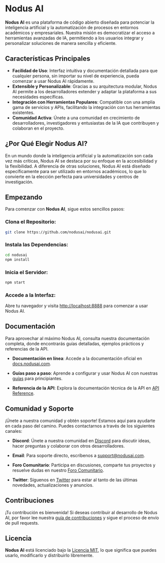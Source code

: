 # **Nodus AI**

**Nodus AI** es una plataforma de código abierto diseñada para potenciar la inteligencia artificial y la automatización de procesos en entornos académicos y empresariales. Nuestra misión es democratizar el acceso a herramientas avanzadas de IA, permitiendo a los usuarios integrar y personalizar soluciones de manera sencilla y eficiente.

## Características Principales

- **Facilidad de Uso**: Interfaz intuitiva y documentación detallada para que cualquier persona, sin importar su nivel de experiencia, pueda comenzar a usar Nodus AI rápidamente.
- **Extensible y Personalizable**: Gracias a su arquitectura modular, Nodus AI permite a los desarrolladores extender y adaptar la plataforma a sus necesidades específicas.
- **Integración con Herramientas Populares**: Compatible con una amplia gama de servicios y APIs, facilitando la integración con tus herramientas existentes.
- **Comunidad Activa**: Únete a una comunidad en crecimiento de desarrolladores, investigadores y entusiastas de la IA que contribuyen y colaboran en el proyecto.

## ¿Por Qué Elegir **Nodus AI**?

En un mundo donde la inteligencia artificial y la automatización son cada vez más críticas, Nodus AI se destaca por su enfoque en la accesibilidad y la flexibilidad. A diferencia de otras soluciones, Nodus AI está diseñado específicamente para ser utilizado en entornos académicos, lo que lo convierte en la elección perfecta para universidades y centros de investigación.

## Empezando

Para comenzar con **Nodus AI**, sigue estos sencillos pasos:

### Clona el Repositorio:

```bash
git clone https://github.com/nodusai/nodusai.git
```

### Instala las Dependencias:

```bash
cd nodusai
npm install
```

### Inicia el Servidor:

```bash
npm start
```

### Accede a la Interfaz:

Abre tu navegador y visita [http://localhost:8888](http://localhost:8888) para comenzar a usar Nodus AI.

## Documentación

Para aprovechar al máximo Nodus AI, consulta nuestra documentación completa, donde encontrarás guías detalladas, ejemplos prácticos y referencias de la API.

- **Documentación en línea**: Accede a la documentación oficial en [docs.nodusai.com](http://docs.nodusai.com).

- **Guías paso a paso**: Aprende a configurar y usar Nodus AI con nuestras [guías](https://docs.nodusai.com/guides/guetting-starting) para principiantes.

- **Referencia de la API**: Explora la documentación técnica de la API en [API Reference](http://docs.nodusai.com/api/reference).


## Comunidad y Soporte 

¡Únete a nuestra comunidad y obtén soporte! Estamos aquí para ayudarte en cada paso del camino. Puedes contactarnos a través de los siguientes canales:

- **Discord**: Únete a nuestra comunidad en [Discord](https://discord.com/channels/) para discutir ideas, hacer preguntas y colaborar con otros desarrolladores.
- **Email**: Para soporte directo, escríbenos a [support@nodusai.com](mailto:support@nodusai.com).
- **Foro Comunitario**: Participa en discusiones, comparte tus proyectos y resuelve dudas en nuestro [Foro Comunitario](https://nodusai.com/forum).

- **Twitter**: Síguenos en [Twitter](https://x.com/nodus_ai) para estar al tanto de las últimas novedades, actualizaciones y anuncios.


## Contribuciones

¡Tu contribución es bienvenida! Si deseas contribuir al desarrollo de Nodus AI, por favor lee nuestra [guía de contribuciones](https://nodusai.com/contributing) y sigue el proceso de envío de pull requests.


## Licencia

**Nodus AI** está licenciado bajo la [Licencia MIT](https://github.com/nodusai/nodusai/blob/main/LICENSE), lo que significa que puedes usarlo, modificarlo y distribuirlo libremente.
